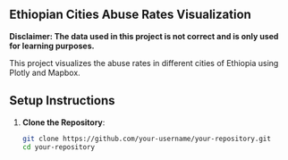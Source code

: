 ## Ethiopian Cities Abuse Rates Visualization

**Disclaimer: The data used in this project is not correct and is only used for learning purposes.**

This project visualizes the abuse rates in different cities of Ethiopia using Plotly and Mapbox.

## Setup Instructions

1. **Clone the Repository**:
   ```sh
   git clone https://github.com/your-username/your-repository.git
   cd your-repository

